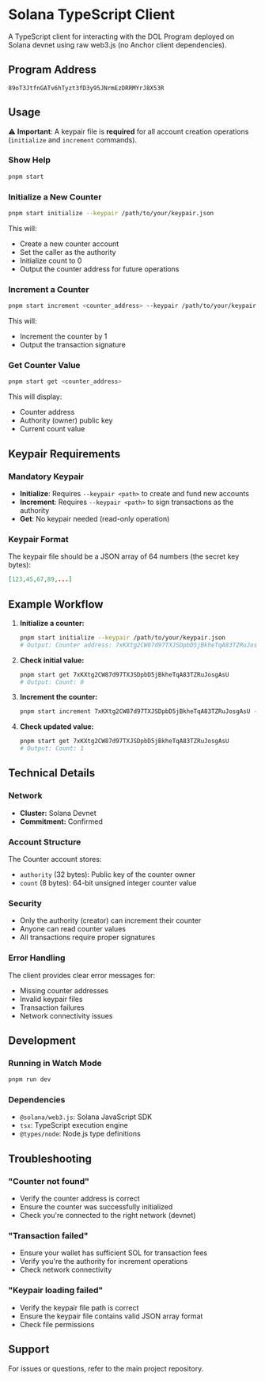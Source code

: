 # Solana TypeScript Client

A TypeScript client for interacting with the DOL Program deployed on Solana devnet using raw web3.js (no Anchor client dependencies).

## Program Address

```
89oT3JtfnGATv6hTyzt3fD3y95JNrmEzDRRMYrJ8X53R
```

## Usage

⚠️ **Important**: A keypair file is **required** for all account creation operations (`initialize` and `increment` commands).

### Show Help

```bash
pnpm start
```

### Initialize a New Counter

```bash
pnpm start initialize --keypair /path/to/your/keypair.json
```

This will:

- Create a new counter account
- Set the caller as the authority
- Initialize count to 0
- Output the counter address for future operations

### Increment a Counter

```bash
pnpm start increment <counter_address> --keypair /path/to/your/keypair.json
```

This will:

- Increment the counter by 1
- Output the transaction signature

### Get Counter Value

```bash
pnpm start get <counter_address>
```

This will display:

- Counter address
- Authority (owner) public key
- Current count value

## Keypair Requirements

### Mandatory Keypair

- **Initialize**: Requires `--keypair <path>` to create and fund new accounts
- **Increment**: Requires `--keypair <path>` to sign transactions as the authority
- **Get**: No keypair needed (read-only operation)

### Keypair Format

The keypair file should be a JSON array of 64 numbers (the secret key bytes):

```json
[123,45,67,89,...]
```

## Example Workflow

1. **Initialize a counter:**

   ```bash
   pnpm start initialize --keypair /path/to/your/keypair.json
   # Output: Counter address: 7xKXtg2CW87d97TXJSDpbD5jBkheTqA83TZRuJosgAsU
   ```

2. **Check initial value:**

   ```bash
   pnpm start get 7xKXtg2CW87d97TXJSDpbD5jBkheTqA83TZRuJosgAsU
   # Output: Count: 0
   ```

3. **Increment the counter:**

   ```bash
   pnpm start increment 7xKXtg2CW87d97TXJSDpbD5jBkheTqA83TZRuJosgAsU --keypair /path/to/your/keypair.json
   ```

4. **Check updated value:**
   ```bash
   pnpm start get 7xKXtg2CW87d97TXJSDpbD5jBkheTqA83TZRuJosgAsU
   # Output: Count: 1
   ```

## Technical Details

### Network

- **Cluster:** Solana Devnet
- **Commitment:** Confirmed

### Account Structure

The Counter account stores:

- `authority` (32 bytes): Public key of the counter owner
- `count` (8 bytes): 64-bit unsigned integer counter value

### Security

- Only the authority (creator) can increment their counter
- Anyone can read counter values
- All transactions require proper signatures

### Error Handling

The client provides clear error messages for:

- Missing counter addresses
- Invalid keypair files
- Transaction failures
- Network connectivity issues

## Development

### Running in Watch Mode

```bash
pnpm run dev
```

### Dependencies

- `@solana/web3.js`: Solana JavaScript SDK
- `tsx`: TypeScript execution engine
- `@types/node`: Node.js type definitions

## Troubleshooting

### "Counter not found"

- Verify the counter address is correct
- Ensure the counter was successfully initialized
- Check you're connected to the right network (devnet)

### "Transaction failed"

- Ensure your wallet has sufficient SOL for transaction fees
- Verify you're the authority for increment operations
- Check network connectivity

### "Keypair loading failed"

- Verify the keypair file path is correct
- Ensure the keypair file contains valid JSON array format
- Check file permissions

## Support

For issues or questions, refer to the main project repository.
